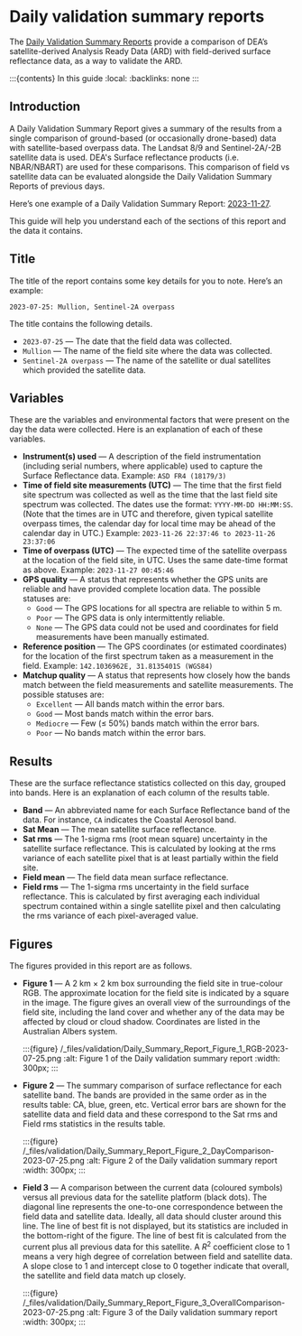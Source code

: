 # Daily validation summary reports

The [Daily Validation Summary Reports](/validation/daily-report/) provide a comparison of DEA’s satellite-derived Analysis Ready Data (ARD) with field-derived surface reflectance data, as a way to validate the ARD. 

:::{contents} In this guide
:local:
:backlinks: none
:::

## Introduction

A Daily Validation Summary Report gives a summary of the results from a single comparison of ground-based (or occasionally drone-based) data with satellite-based overpass data. The Landsat 8/9 and Sentinel-2A/-2B satellite data is used. DEA's Surface reflectance products (i.e. NBAR/NBART) are used for these comparisons. This comparison of field vs satellite data can be evaluated alongside the Daily Validation Summary Reports of previous days. 

Here’s one example of a Daily Validation Summary Report: [2023-11-27](/validation/daily-report/2023-11-27/). 

This guide will help you understand each of the sections of this report and the data it contains. 

## Title

The title of the report contains some key details for you to note. Here’s an example:

```text
2023-07-25: Mullion, Sentinel-2A overpass
```

The title contains the following details. 

* `2023-07-25` &mdash; The date that the field data was collected. 
* `Mullion` &mdash; The name of the field site where the data was collected. 
* `Sentinel-2A overpass` &mdash; The name of the satellite or dual satellites which provided the satellite data. 

## Variables 

These are the variables and environmental factors that were present on the day the data were collected. Here is an explanation of each of these variables. 

* **Instrument(s) used** &mdash; A description of the field instrumentation (including serial numbers, where applicable) used to capture the Surface Reflectance data. Example: `ASD FR4 (18179/3)` 
* **Time of field site measurements (UTC)** &mdash; The time that the first field site spectrum was collected as well as the time that the last field site spectrum was collected. The dates use the format: `YYYY-MM-DD HH:MM:SS`. (Note that the times are in UTC and therefore, given typical satellite overpass times, the calendar day for local time may be ahead of the calendar day in UTC.) Example: `2023-11-26 22:37:46 to 2023-11-26 23:37:06` 
* **Time of overpass (UTC)** &mdash; The expected time of the satellite overpass at the location of the field site, in UTC. Uses the same date-time format as above. Example: `2023-11-27 00:45:46` 
* **GPS quality** &mdash; A status that represents whether the GPS units are reliable and have provided complete location data. The possible statuses are: 
    * `Good` &mdash; The GPS locations for all spectra are reliable to within 5 m. 
    * `Poor` &mdash; The GPS data is only intermittently reliable. 
    * `None` &mdash; The GPS data could not be used and coordinates for field measurements have been manually estimated. 
* **Reference position** &mdash; The GPS coordinates (or estimated coordinates) for the location of the first spectrum taken as a measurement in the field. Example: `142.1036962E, 31.8135401S (WGS84)` 
* **Matchup quality** &mdash; A status that represents how closely how the bands match between the field measurements and satellite measurements. The possible statuses are: 
    * `Excellent` &mdash; All bands match within the error bars. 
    * `Good` &mdash; Most bands match within the error bars. 
    * `Mediocre` &mdash; Few ($\leq$ 50%) bands match within the error bars. 
    * `Poor` &mdash; No bands match within the error bars. 

## Results

These are the surface reflectance statistics collected on this day, grouped into bands. Here is an explanation of each column of the results table. 

* **Band** &mdash; An abbreviated name for each Surface Reflectance band of the data. For instance, `CA` indicates the Coastal Aerosol band. 
* **Sat Mean** &mdash; The mean satellite surface reflectance. 
* **Sat rms** &mdash; The 1-sigma rms (root mean square) uncertainty in the satellite surface reflectance. This is calculated by looking at the rms variance of each satellite pixel that is at least partially within the field site. 
* **Field mean** &mdash; The field data mean surface reflectance. 
* **Field rms** &mdash; The 1-sigma rms uncertainty in the field surface reflectance. This is calculated by first averaging each individual spectrum contained within a single satellite pixel and then calculating the rms variance of each pixel-averaged value. 

## Figures

The figures provided in this report are as follows. 

* **Figure 1** &mdash; A 2 km $\times$ 2 km box surrounding the field site in true-colour RGB. The approximate location for the field site is indicated by a square in the image. The figure gives an overall view of the surroundings of the field site, including the land cover and whether any of the data may be affected by cloud or cloud shadow. Coordinates are listed in the Australian Albers system. 

    :::{figure} /_files/validation/Daily_Summary_Report_Figure_1_RGB-2023-07-25.png
    :alt: Figure 1 of the Daily validation summary report
    :width: 300px;
    :::

* **Figure 2** &mdash; The summary comparison of surface reflectance for each satellite band. The bands are provided in the same order as in the results table: CA, blue, green, etc. Vertical error bars are shown for the satellite data and field data and these correspond to the Sat rms and Field rms statistics in the results table. 

    :::{figure} /_files/validation/Daily_Summary_Report_Figure_2_DayComparison-2023-07-25.png
    :alt: Figure 2 of the Daily validation summary report
    :width: 300px;
    :::

* **Field 3** &mdash; A comparison between the current data (coloured symbols) versus all previous data for the satellite platform (black dots). The diagonal line represents the one-to-one correspondence between the field data and satellite data. Ideally, all data should cluster around this line. The line of best fit is not displayed, but its statistics are included in the bottom-right of the figure. The line of best fit is calculated from the current plus all previous data for this satellite. A $R^2$ coefficient close to $1$ means a very high degree of correlation between field and satellite data. A slope close to $1$ and intercept close to $0$ together indicate that overall, the satellite and field data match up closely. 

    :::{figure} /_files/validation/Daily_Summary_Report_Figure_3_OverallComparison-2023-07-25.png
    :alt: Figure 3 of the Daily validation summary report
    :width: 300px;
    :::
